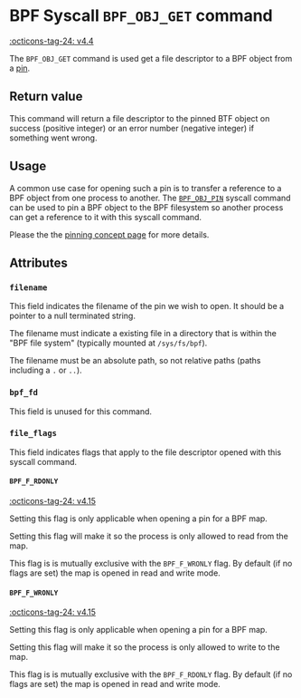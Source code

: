 # BPF Syscall `BPF_OBJ_GET` command

<!-- [FEATURE_TAG](BPF_OBJ_GET) -->
[:octicons-tag-24: v4.4](https://github.com/torvalds/linux/commit/b2197755b2633e164a439682fb05a9b5ea48f706)
<!-- [/FEATURE_TAG] -->

The `BPF_OBJ_GET` command is used get a file descriptor to a BPF object from a [pin](../ebpf-concepts/pinning.md).

## Return value

This command will return a file descriptor to the pinned BTF object on success (positive integer) or an error number (negative integer) if something went wrong.

## Usage

A common use case for opening such a pin is to transfer a reference to a BPF object from one process to another. The [`BPF_OBJ_PIN`](BPF_OBJ_PIN.md) syscall command can be used to pin a BPF object to the BPF filesystem so another process can get a reference to it with this syscall command.

Please the the [pinning concept page](../ebpf-concepts/pinning.md) for more details.

## Attributes

### `filename`

This field indicates the filename of the pin we wish to open. It should be a pointer to a null terminated string. 

The filename must indicate a existing file in a directory that is within the "BPF file system" (typically mounted at `/sys/fs/bpf`).

The filename must be an absolute path, so not relative paths (paths including a `.` or `..`).

### `bpf_fd`

This field is unused for this command.

### `file_flags`

This field indicates flags that apply to the file descriptor opened with this syscall command.

#### `BPF_F_RDONLY`

[:octicons-tag-24: v4.15](https://github.com/torvalds/linux/commit/6e71b04a82248ccf13a94b85cbc674a9fefe53f5)

Setting this flag is only applicable when opening a pin for a BPF map.

Setting this flag will make it so the process is only allowed to read from the map.

This flag is is mutually exclusive with the `BPF_F_WRONLY` flag. By default (if no flags are set) the map is opened in read and write mode.

#### `BPF_F_WRONLY`

[:octicons-tag-24: v4.15](https://github.com/torvalds/linux/commit/6e71b04a82248ccf13a94b85cbc674a9fefe53f5)

Setting this flag is only applicable when opening a pin for a BPF map.

Setting this flag will make it so the process is only allowed to write to the map.

This flag is is mutually exclusive with the `BPF_F_RDONLY` flag. By default (if no flags are set) the map is opened in read and write mode.
